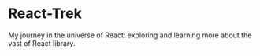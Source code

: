 # React-Trek
My journey in the universe of React: exploring and learning more about the vast of React library.
